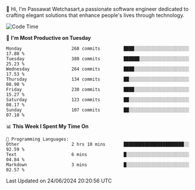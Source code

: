 
👋 Hi, I'm Passawat Wetchasart,a passionate software engineer dedicated to crafting elegant solutions that enhance people's lives through technology.


<!--START_SECTION:waka-->
![Code Time](http://img.shields.io/badge/Code%20Time-1%2C671%20hrs%207%20mins-blue)

📅 **I'm Most Productive on Tuesday** 

```text
Monday                   268 commits         ████░░░░░░░░░░░░░░░░░░░░░   17.80 % 
Tuesday                  380 commits         ██████░░░░░░░░░░░░░░░░░░░   25.23 % 
Wednesday                264 commits         ████░░░░░░░░░░░░░░░░░░░░░   17.53 % 
Thursday                 134 commits         ██░░░░░░░░░░░░░░░░░░░░░░░   08.90 % 
Friday                   230 commits         ████░░░░░░░░░░░░░░░░░░░░░   15.27 % 
Saturday                 123 commits         ██░░░░░░░░░░░░░░░░░░░░░░░   08.17 % 
Sunday                   107 commits         ██░░░░░░░░░░░░░░░░░░░░░░░   07.10 % 
```


📊 **This Week I Spent My Time On** 

```text
💬 Programming Languages: 
Other                    2 hrs 10 mins       ███████████████████████░░   92.59 % 
Text                     6 mins              █░░░░░░░░░░░░░░░░░░░░░░░░   04.84 % 
Markdown                 3 mins              █░░░░░░░░░░░░░░░░░░░░░░░░   02.57 % 
```


 Last Updated on 24/06/2024 20:20:56 UTC
<!--END_SECTION:waka-->

<!--
**markpassawat/markpassawat** is a ✨ _special_ ✨ repository because its `README.md` (this file) appears on your GitHub profile.

Here are some ideas to get you started:

- 🔭 I’m currently working on ...
- 🌱 I’m currently learning ...
- 👯 I’m looking to collaborate on ...
- 🤔 I’m looking for help with ...
- 💬 Ask me about ...
- 📫 How to reach me: ...
- 😄 Pronouns: He/Him
- ⚡ Fun fact: ...
-->
